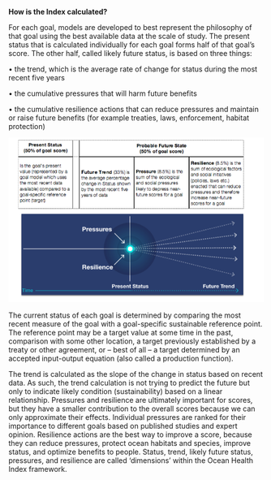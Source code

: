 **How is the Index calculated?**

For each goal, models are developed to best represent the philosophy of that goal using the best available data at the scale of study. The present status that is calculated individually for each goal forms half of that goal’s score.  The other half, called likely future status, is based on three things:

•	the trend, which is the average rate of change for status during the most recent five years

•	the cumulative pressures that will harm future benefits

•	the cumulative resilience actions that can reduce pressures and maintain or raise future benefits (for example treaties, laws, enforcement, habitat protection)

![](./Figures/Trend_Pressure_Resilience.png)

The current status of each goal is determined by comparing the most recent measure of the goal with a goal-specific sustainable reference point.  The reference point may be a target value at some time in the past, comparison with some other location, a target previously established by a treaty or other agreement, or – best of all – a target determined by an accepted input-output equation (also called a production function).

The trend is calculated as the slope of the change in status based on recent data. As such, the trend calculation is not trying to predict the future but only to indicate likely condition (sustainability) based on a linear relationship.
Pressures and resilience are ultimately important for scores, but they have a smaller contribution to the overall scores because we can only approximate their effects. Individual pressures are ranked for their importance to different goals based on published studies and expert opinion. Resilience actions are the best way to improve a score, because they can reduce pressures, protect ocean habitats and species, improve status, and optimize benefits to people.
Status, trend, likely future status, pressures, and resilience are called ‘dimensions’ within the Ocean Health Index framework.
